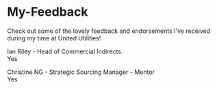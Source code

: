 # My-Feedback
Check out some of the lovely feedback and endorsements I've received during my time at United Utilities!

Ian Riley - Head of Commercial Indirects.  
Yes

Christine NG - Strategic Sourcing Manager - Mentor  
Yes
